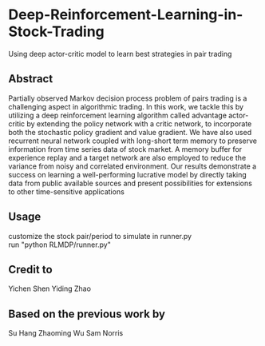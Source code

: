 # Deep-Reinforcement-Learning-in-Stock-Trading
Using deep actor-critic model to learn best strategies in pair trading 
## Abstract
Partially observed Markov decision process problem of pairs trading is a challenging aspect in algorithmic trading. In this work, we tackle this by utilizing a deep reinforcement learning algorithm called advantage actor-critic by extending the policy network with a critic network, to incorporate both the stochastic policy gradient and value gradient. We have also used recurrent neural network coupled with long-short term memory to preserve information from time series data of stock market. A memory buffer for experience replay and a target network are also employed to reduce the variance from noisy and correlated environment. Our results demonstrate a success on learning a well-performing lucrative model by directly taking data from public available sources and present possibilities for extensions to other time-sensitive applications

## Usage
customize the stock pair/period to simulate in runner.py    
run "python RLMDP/runner.py"

## Credit to
Yichen Shen
Yiding Zhao

## Based on the previous work by
Su Hang
Zhaoming Wu
Sam Norris
